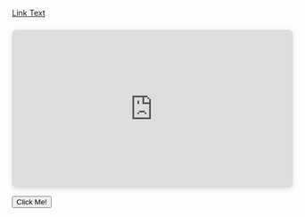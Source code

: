 [Link Text](https://example.com/page?id=123)

 <head>
  <!-- Google Tag Manager -->
<script>(function(w,d,s,l,i){w[l]=w[l]||[];w[l].push({'gtm.start':
new Date().getTime(),event:'gtm.js'});var f=d.getElementsByTagName(s)[0],
j=d.createElement(s),dl=l!='dataLayer'?'&l='+l:'';j.async=true;j.src=
'https://www.googletagmanager.com/gtm.js?id='+i+dl;f.parentNode.insertBefore(j,f);
})(window,document,'script','dataLayer','GTM-536ZXZ6');</script>
<!-- End Google Tag Manager -->  
 </head>

<body>
<!-- Google Tag Manager (noscript) -->
<noscript><iframe src="https://www.googletagmanager.com/ns.html?id=GTM-536ZXZ6"
height="0" width="0" style="display:none;visibility:hidden"></iframe></noscript>
<!-- End Google Tag Manager (noscript) -->
 
  <div style="position: relative; width: 100%; height: 0; padding-top: 56.2225%;
 padding-bottom: 0; box-shadow: 0 2px 8px 0 rgba(63,69,81,0.16); margin-top: 1.6em; margin-bottom: 0.9em; overflow: hidden;
 border-radius: 8px; will-change: transform;">
  <iframe loading="lazy" style="position: absolute; width: 100%; height: 100%; top: 0; left: 0; border: none; padding: 0;margin: 0;"
    src="https:&#x2F;&#x2F;www.canva.com&#x2F;design&#x2F;DAFigvsNg5Q&#x2F;view?embed" allowfullscreen="allowfullscreen" allow="fullscreen">
  </iframe>
</div>
<a href="https:&#x2F;&#x2F;www.canva.com&#x2F;design&#x2F;DAFigvsNg5Q&#x2F;view?utm_content=DAFigvsNg5Q&amp;utm_campaign=designshare&amp;utm_medium=embeds&amp;utm_source=link" target="_blank" rel="noopener">
 
<button type="button" onclick="alert('Hello world!')">Click Me!</button>
 </body>
